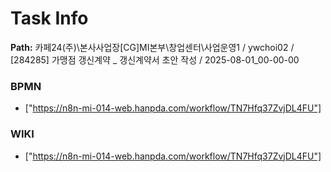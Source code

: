 # Task Info

**Path:** 카페24(주)\본사사업장\[CG]MI본부\창업센터\사업운영1 / ywchoi02 / [284285] 가맹점 갱신계약 _ 갱신계약서 초안 작성 / 2025-08-01_00-00-00

### BPMN
- ["https://n8n-mi-014-web.hanpda.com/workflow/TN7Hfq37ZvjDL4FU"]

### WIKI
- ["https://n8n-mi-014-web.hanpda.com/workflow/TN7Hfq37ZvjDL4FU"]

